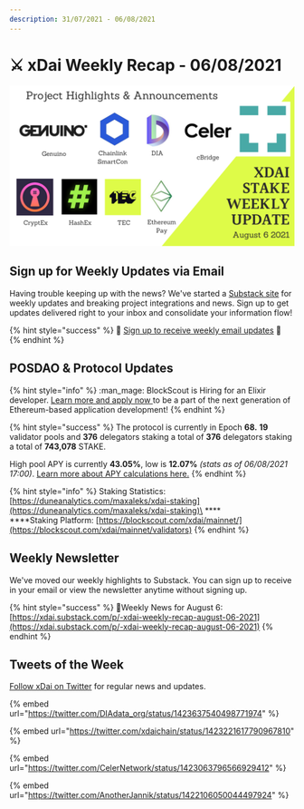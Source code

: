 ```yaml
---
description: 31/07/2021 - 06/08/2021
---
```


# ⚔️ xDai Weekly Recap - 06/08/2021

![](../../../../.gitbook/assets/aug-6-weekly.png)

## Sign up for Weekly Updates via Email

Having trouble keeping up with the news? We've started a [Substack site](https://xdai.substack.com/) for weekly updates and breaking project integrations and news. Sign up to get updates delivered right to your inbox and consolidate your information flow!

{% hint style="success" %}
💌 [Sign up to receive weekly email updates](https://xdai.substack.com/) ​💌‌
{% endhint %}

## POSDAO & Protocol Updates <a href="#posdao-and-protocol-updates" id="posdao-and-protocol-updates"></a>

{% hint style="info" %}
:man\_mage: BlockScout is Hiring for an Elixir developer. [Learn more and apply now ](broken-reference)to be a part of the next generation of Ethereum-based application development!
{% endhint %}

{% hint style="success" %}
The protocol is currently in Epoch **68.** **19** validator pools and **376** delegators staking a total of **376** delegators staking a total of **743,078** STAKE.

&#x20;High pool APY is currently **43.05%**, low is **12.07%** _(stats as of 06/08/2021 17:00)_. [Learn more about APY calculations here.](https://app.gitbook.com/@poa/s/xdai/about-xdai/faqs/public-staking-validators-and-delegators#how-is-apy-calculated)
{% endhint %}

{% hint style="info" %}
Staking Statistics: [https://duneanalytics.com/maxaleks/xdai-staking](https://duneanalytics.com/maxaleks/xdai-staking)​\
****\
****Staking Platform: [https://blockscout.com/xdai/mainnet/](https://blockscout.com/xdai/mainnet/validators)
{% endhint %}

## Weekly Newsletter <a href="#weekly-newsletter" id="weekly-newsletter"></a>

We've moved our weekly highlights to Substack. You can sign up to receive in your email or view the newsletter anytime without signing up.

{% hint style="success" %}
​📰Weekly News for August 6: [https://xdai.substack.com/p/-xdai-weekly-recap-august-06-2021](https://xdai.substack.com/p/-xdai-weekly-recap-august-06-2021)
{% endhint %}

## Tweets of the Week

[Follow xDai on Twitter](https://twitter.com/xdaichain) for regular news and updates.

{% embed url="https://twitter.com/DIAdata_org/status/1423637540498771974" %}

{% embed url="https://twitter.com/xdaichain/status/1423221617790967810" %}

{% embed url="https://twitter.com/CelerNetwork/status/1423063796566929412" %}

{% embed url="https://twitter.com/AnotherJannik/status/1422106050044497924" %}


